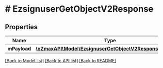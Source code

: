 # # EzsignuserGetObjectV2Response

## Properties

Name | Type | Description | Notes
------------ | ------------- | ------------- | -------------
**mPayload** | [**\eZmaxAPI\Model\EzsignuserGetObjectV2ResponseMPayload**](EzsignuserGetObjectV2ResponseMPayload.md) |  |

[[Back to Model list]](../../README.md#models) [[Back to API list]](../../README.md#endpoints) [[Back to README]](../../README.md)
